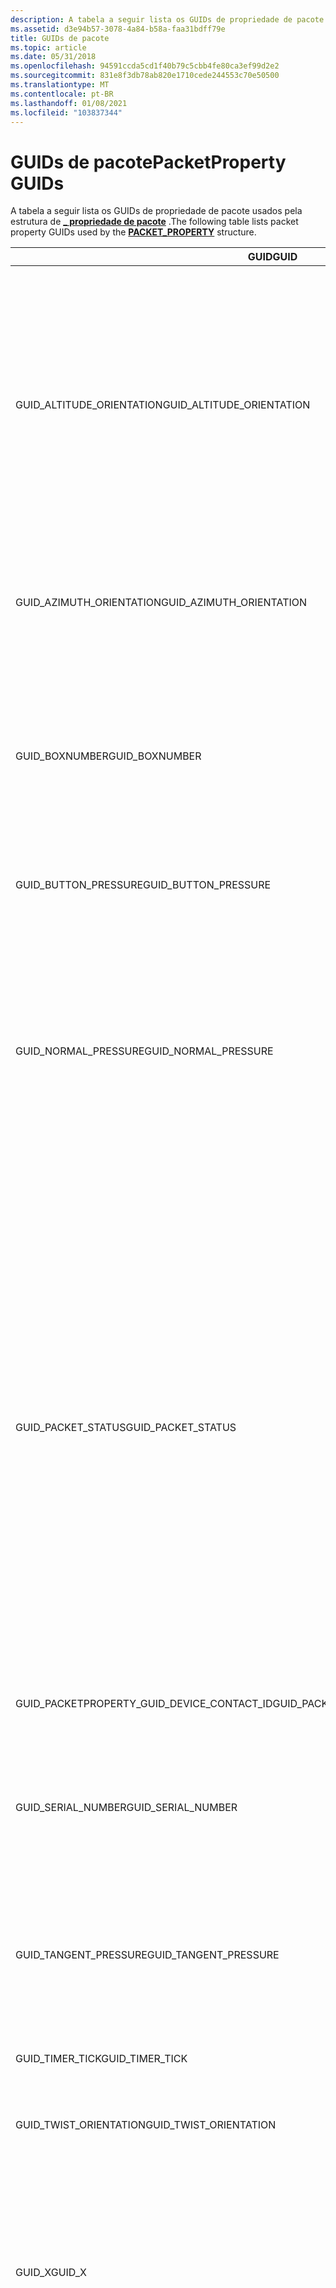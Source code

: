 ```yaml
---
description: A tabela a seguir lista os GUIDs de propriedade de pacote usados pela estrutura de propriedade de pacote \_ .
ms.assetid: d3e94b57-3078-4a84-b58a-faa31bdff79e
title: GUIDs de pacote
ms.topic: article
ms.date: 05/31/2018
ms.openlocfilehash: 94591ccda5cd1f40b79c5cbb4fe80ca3ef99d2e2
ms.sourcegitcommit: 831e8f3db78ab820e1710cede244553c70e50500
ms.translationtype: MT
ms.contentlocale: pt-BR
ms.lasthandoff: 01/08/2021
ms.locfileid: "103837344"
---
```

# <a name="packetproperty-guids"></a><span data-ttu-id="01678-103">GUIDs de pacote</span><span class="sxs-lookup"><span data-stu-id="01678-103">PacketProperty GUIDs</span></span>

<span data-ttu-id="01678-104">A tabela a seguir lista os GUIDs de propriedade de pacote usados pela estrutura de [**\_ propriedade de pacote**](/windows/desktop/api/tpcshrd/ns-tpcshrd-packet_property) .</span><span class="sxs-lookup"><span data-stu-id="01678-104">The following table lists packet property GUIDs used by the [**PACKET\_PROPERTY**](/windows/desktop/api/tpcshrd/ns-tpcshrd-packet_property) structure.</span></span>



<table>
<colgroup>
<col style="width: 50%" />
<col style="width: 50%" />
</colgroup>
<thead>
<tr class="header">
<th><span data-ttu-id="01678-105">GUID</span><span class="sxs-lookup"><span data-stu-id="01678-105">GUID</span></span></th>
<th><span data-ttu-id="01678-106">Descrição</span><span class="sxs-lookup"><span data-stu-id="01678-106">Description</span></span></th>
</tr>
</thead>
<tbody>
<tr class="odd">
<td><span data-ttu-id="01678-107">GUID_ALTITUDE_ORIENTATION</span><span class="sxs-lookup"><span data-stu-id="01678-107">GUID_ALTITUDE_ORIENTATION</span></span><br/></td>
<td><span data-ttu-id="01678-108">Ângulo entre o eixo da caneta e a superfície do Tablet.</span><span class="sxs-lookup"><span data-stu-id="01678-108">Angle between the axis of the pen and the surface of the tablet.</span></span> <span data-ttu-id="01678-109">O valor é 0 quando a caneta é paralela à superfície e 90 quando a caneta é perpendicular à superfície.</span><span class="sxs-lookup"><span data-stu-id="01678-109">The value is 0 when the pen is parallel to the surface and 90 when the pen is perpendicular to the surface.</span></span> <span data-ttu-id="01678-110">Os valores são negativos quando a caneta é invertida.</span><span class="sxs-lookup"><span data-stu-id="01678-110">The values are negative when the pen is inverted.</span></span><br/></td>
</tr>
<tr class="even">
<td><span data-ttu-id="01678-111">GUID_AZIMUTH_ORIENTATION</span><span class="sxs-lookup"><span data-stu-id="01678-111">GUID_AZIMUTH_ORIENTATION</span></span><br/></td>
<td><span data-ttu-id="01678-112">Rotação horária do cursor ao longo do eixo z por meio de um intervalo circular completo.</span><span class="sxs-lookup"><span data-stu-id="01678-112">Clockwise rotation of the cursor around the z-axis through a full circular range.</span></span><br/></td>
</tr>
<tr class="odd">
<td><span data-ttu-id="01678-113">GUID_BOXNUMBER</span><span class="sxs-lookup"><span data-stu-id="01678-113">GUID_BOXNUMBER</span></span><br/></td>
<td><span data-ttu-id="01678-114">O GUID que é usado para recuperar o número da caixa para uma alternativa de reconhecimento de tinta quando o reconhecedor está operando no modo de caixa.</span><span class="sxs-lookup"><span data-stu-id="01678-114">The GUID that is used to retrieve the box number for an ink recognition alternate when the recognizer is operating in box mode.</span></span><br/></td>
</tr>
<tr class="even">
<td><span data-ttu-id="01678-115">GUID_BUTTON_PRESSURE</span><span class="sxs-lookup"><span data-stu-id="01678-115">GUID_BUTTON_PRESSURE</span></span><br/></td>
<td><span data-ttu-id="01678-116">Pressão sobre um botão sensível à pressão.</span><span class="sxs-lookup"><span data-stu-id="01678-116">Pressure on a pressure-sensitive button.</span></span><br/></td>
</tr>
<tr class="odd">
<td><span data-ttu-id="01678-117">GUID_NORMAL_PRESSURE</span><span class="sxs-lookup"><span data-stu-id="01678-117">GUID_NORMAL_PRESSURE</span></span><br/></td>
<td><span data-ttu-id="01678-118">O GUID do objeto de Pacoteproperty que representa a pressão da dica de caneta perpendicular à superfície do Tablet.</span><span class="sxs-lookup"><span data-stu-id="01678-118">The GUID for the PacketProperty object that represents pressure of the pen tip perpendicular to the tablet surface.</span></span> <span data-ttu-id="01678-119">Quanto maior a pressão colocada na ponta da caneta, mais tinta será desenhada.</span><span class="sxs-lookup"><span data-stu-id="01678-119">The greater the pressure put on the pen tip, the more ink that is drawn.</span></span><br/></td>
</tr>
<tr class="even">
<td><span data-ttu-id="01678-120">GUID_PACKET_STATUS</span><span class="sxs-lookup"><span data-stu-id="01678-120">GUID_PACKET_STATUS</span></span><br/></td>
<td><span data-ttu-id="01678-121">Contém um ou mais dos seguintes valores de sinalizador:</span><span class="sxs-lookup"><span data-stu-id="01678-121">Contains one or more of the following flag values:</span></span><br/>
<ul>
<li><span data-ttu-id="01678-122">O cursor está tocando na superfície de desenho (valor = 1).</span><span class="sxs-lookup"><span data-stu-id="01678-122">The cursor is touching the drawing surface (Value = 1).</span></span></li>
<li><span data-ttu-id="01678-123">O cursor é invertido.</span><span class="sxs-lookup"><span data-stu-id="01678-123">The cursor is inverted.</span></span> <span data-ttu-id="01678-124">Por exemplo, a extremidade de borracha da caneta está apontando para a superfície (valor = 2).</span><span class="sxs-lookup"><span data-stu-id="01678-124">For example, the eraser end of the pen is pointing toward the surface (Value = 2).</span></span></li>
<li><span data-ttu-id="01678-125">Não usado (valor = 4).</span><span class="sxs-lookup"><span data-stu-id="01678-125">Not used (Value = 4).</span></span></li>
<li><span data-ttu-id="01678-126">O botão de cilindro é pressionado (valor = 8).</span><span class="sxs-lookup"><span data-stu-id="01678-126">The barrel button is pressed (Value = 8).</span></span></li>
</ul></td>
</tr>
<tr class="odd">
<td><span data-ttu-id="01678-127">GUID_PACKETPROPERTY_GUID_DEVICE_CONTACT_ID</span><span class="sxs-lookup"><span data-stu-id="01678-127">GUID_PACKETPROPERTY_GUID_DEVICE_CONTACT_ID</span></span><br/></td>
<td><span data-ttu-id="01678-128">O identificador de contato do dispositivo para um pacote.</span><span class="sxs-lookup"><span data-stu-id="01678-128">The device contact identifier for a packet.</span></span><br/></td>
</tr>
<tr class="even">
<td><span data-ttu-id="01678-129">GUID_SERIAL_NUMBER</span><span class="sxs-lookup"><span data-stu-id="01678-129">GUID_SERIAL_NUMBER</span></span><br/></td>
<td><span data-ttu-id="01678-130">Identifica o pacote.</span><span class="sxs-lookup"><span data-stu-id="01678-130">Identifies the packet.</span></span> <span data-ttu-id="01678-131">Esse é o mesmo valor que você usa para recuperar o pacote da fila de pacotes.</span><span class="sxs-lookup"><span data-stu-id="01678-131">This is the same value you use to retrieve the packet from the packet queue.</span></span><br/></td>
</tr>
<tr class="odd">
<td><span data-ttu-id="01678-132">GUID_TANGENT_PRESSURE</span><span class="sxs-lookup"><span data-stu-id="01678-132">GUID_TANGENT_PRESSURE</span></span><br/></td>
<td><span data-ttu-id="01678-133">O GUID do objeto de Pacoteproperty que representa a pressão da ponta da caneta ao longo do plano da superfície do Tablet.</span><span class="sxs-lookup"><span data-stu-id="01678-133">The GUID for the PacketProperty object that represents pressure of the pen tip along the plane of the tablet surface.</span></span><br/></td>
</tr>
<tr class="even">
<td><span data-ttu-id="01678-134">GUID_TIMER_TICK</span><span class="sxs-lookup"><span data-stu-id="01678-134">GUID_TIMER_TICK</span></span><br/></td>
<td><span data-ttu-id="01678-135">Hora em que o pacote foi gerado.</span><span class="sxs-lookup"><span data-stu-id="01678-135">Time the packet was generated.</span></span><br/></td>
</tr>
<tr class="odd">
<td><span data-ttu-id="01678-136">GUID_TWIST_ORIENTATION</span><span class="sxs-lookup"><span data-stu-id="01678-136">GUID_TWIST_ORIENTATION</span></span><br/></td>
<td><span data-ttu-id="01678-137">Rotação horária do cursor em volta de seu próprio eixo.</span><span class="sxs-lookup"><span data-stu-id="01678-137">Clockwise rotation of the cursor around its own axis.</span></span><br/></td>
</tr>
<tr class="even">
<td><span data-ttu-id="01678-138">GUID_X</span><span class="sxs-lookup"><span data-stu-id="01678-138">GUID_X</span></span><br/></td>
<td><span data-ttu-id="01678-139">A coordenada x no espaço de coordenadas do Tablet.</span><span class="sxs-lookup"><span data-stu-id="01678-139">The x-coordinate in the tablet coordinate space.</span></span> <span data-ttu-id="01678-140">Cada pacote contém essa propriedade por padrão.</span><span class="sxs-lookup"><span data-stu-id="01678-140">Each packet contains this property by default.</span></span> <span data-ttu-id="01678-141">A origem (0, 0) do Tablet é o canto superior esquerdo.</span><span class="sxs-lookup"><span data-stu-id="01678-141">The origin (0,0) of the tablet is the upper-left corner.</span></span><br/></td>
</tr>
<tr class="odd">
<td><span data-ttu-id="01678-142">GUID_X_TILT_ORIENTATION</span><span class="sxs-lookup"><span data-stu-id="01678-142">GUID_X_TILT_ORIENTATION</span></span><br/></td>
<td><span data-ttu-id="01678-143">Para um cursor de caneta, a orientação de inclinação x é o ângulo entre os planos y, z-Plane e eixo y.</span><span class="sxs-lookup"><span data-stu-id="01678-143">For a pen cursor, the x-tilt orientation is the angle between the y,z-plane and the pen and y-axis plane.</span></span> <span data-ttu-id="01678-144">O valor é 0 quando a caneta é perpendicular à superfície de desenho e é positiva quando a caneta está à direita de perpendicular.</span><span class="sxs-lookup"><span data-stu-id="01678-144">The value is 0 when the pen is perpendicular to the drawing surface and is positive when the pen is to the right of perpendicular.</span></span><br/></td>
</tr>
<tr class="even">
<td><span data-ttu-id="01678-145">GUID_Y</span><span class="sxs-lookup"><span data-stu-id="01678-145">GUID_Y</span></span><br/></td>
<td><span data-ttu-id="01678-146">A coordenada y no espaço de coordenadas do Tablet.</span><span class="sxs-lookup"><span data-stu-id="01678-146">The y-coordinate in the tablet coordinate space.</span></span> <span data-ttu-id="01678-147">Cada pacote contém essa propriedade por padrão.</span><span class="sxs-lookup"><span data-stu-id="01678-147">Each packet contains this property by default.</span></span> <span data-ttu-id="01678-148">A origem (0, 0) do Tablet é o canto superior esquerdo.</span><span class="sxs-lookup"><span data-stu-id="01678-148">The origin (0,0) of the tablet is the upper-left corner.</span></span><br/></td>
</tr>
<tr class="odd">
<td><span data-ttu-id="01678-149">GUID_Y_TILT_ORIENTATION</span><span class="sxs-lookup"><span data-stu-id="01678-149">GUID_Y_TILT_ORIENTATION</span></span><br/></td>
<td><span data-ttu-id="01678-150">Para um cursor de caneta, a orientação de inclinação y é o ângulo entre os planos x, z-Plane e eixo x e de caneta.</span><span class="sxs-lookup"><span data-stu-id="01678-150">For a pen cursor, the y-tilt orientation is the angle between the x,z-plane and the pen and x-axis plane.</span></span> <span data-ttu-id="01678-151">O valor é 0 quando a caneta é perpendicular à superfície de desenho e é positiva quando a caneta está para cima ou para fora do usuário.</span><span class="sxs-lookup"><span data-stu-id="01678-151">The value is 0 when the pen is perpendicular to the drawing surface and is positive when the pen is upward, or away from the user.</span></span><br/></td>
</tr>
<tr class="even">
<td><span data-ttu-id="01678-152">GUID_Z</span><span class="sxs-lookup"><span data-stu-id="01678-152">GUID_Z</span></span><br/></td>
<td><span data-ttu-id="01678-153">A coordenada z ou a distância da ponta da caneta da superfície do Tablet.</span><span class="sxs-lookup"><span data-stu-id="01678-153">The z-coordinate or distance of the pen tip from the tablet surface.</span></span> <span data-ttu-id="01678-154">O tipo de enumeração <a href="/windows/desktop/api/tpcshrd/ne-tpcshrd-property_units"><strong>PROPERTY_UNITS</strong></a> determina a unidade de medida para essa propriedade.</span><span class="sxs-lookup"><span data-stu-id="01678-154">The <a href="/windows/desktop/api/tpcshrd/ne-tpcshrd-property_units"><strong>PROPERTY_UNITS</strong></a> enumeration type determines the unit of measurement for this property.</span></span> <br/></td>
</tr>
</tbody>
</table>



 

> [!Note]  
> <span data-ttu-id="01678-155">O campo TangentPressure representa pressão ao longo do plano da superfície do Tablet; o campo NormalPressure representa a pressão perpendicular ao plano da superfície do Tablet.</span><span class="sxs-lookup"><span data-stu-id="01678-155">The TangentPressure field represents pressure along the plane of the tablet surface; the NormalPressure field represents pressure perpendicular to the plane of the tablet surface.</span></span>

 

 

 




